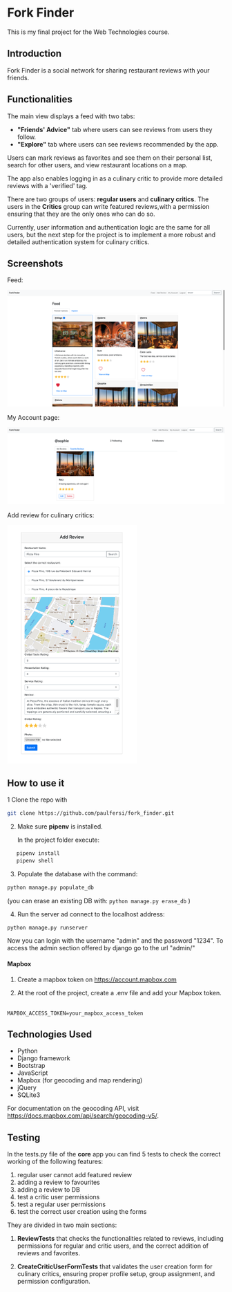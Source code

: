 # Fork Finder

This is my final project for the Web Technologies course.

## Introduction

Fork Finder is a social network for sharing restaurant reviews with your friends.
## Functionalities

The main view displays a feed with two tabs:
- **"Friends' Advice"** tab where users can see reviews from users they follow.
- **"Explore"** tab where users can see reviews recommended by the app.

Users can mark reviews as favorites and see them on their personal list, search for other users, and view restaurant locations on a map.

The app also enables logging in as a culinary critic to provide more detailed reviews with a 'verified' tag.

There are two groups of users: **regular users** and **culinary critics**. The users in the **Critics** group can write featured reviews,with a permission ensuring that they are the only ones who can do so.

Currently, user information and authentication logic are the same for all users, but the next step for the project is to implement a more robust and detailed authentication system for culinary critics.

## Screenshots

Feed:
<p align="center">
  <img src="/docs/screenshots/feed.png">
</p>

My Account page:
<p align="center">
  <img src="/docs/screenshots/my_account.png">
</p>

Add review for culinary critics:
<p >
  <img src="/docs/screenshots/add_critic_review.png" width="300">
</p>


## How to use it 

1 Clone the repo with 
```bash
git clone https://github.com/paulfersi/fork_finder.git

```

2. Make sure **pipenv** is installed.
   
   In the project folder execute:

```bash
   pipenv install
   pipenv shell  
```

3. Populate the database with the command:
   
```bash
python manage.py populate_db
```

(you can erase an existing DB with: `python manage.py erase_db` )


4. Run the server ad connect to the localhost address:
   
```bash
python manage.py runserver
```    

Now you can login with the username "admin" and the password "1234".
To access the admin section offered by django go to the url "admin/"

#### Mapbox

1. Create a mapbox token on https://account.mapbox.com

2. At the root of the project, create a .env file and add your Mapbox token.

```env

MAPBOX_ACCESS_TOKEN=your_mapbox_access_token

```

## Technologies Used

- Python
- Django framework
- Bootstrap
- JavaScript
- Mapbox (for geocoding and map rendering)
- jQuery
- SQLite3

For documentation on the geocoding API, visit https://docs.mapbox.com/api/search/geocoding-v5/.

## Testing

In the tests.py file of the **core** app you can find 5 tests to check the correct working of the following features:

1. regular user cannot add featured review
2. adding a review to favourites
3. adding a review to DB
4. test a critic user permissions
5. test a regular user permissions
6. test the correct user creation using the forms

They are divided in two main sections:
1. **ReviewTests** that checks the functionalities related to reviews, including permissions for regular and critic users, and the correct addition of reviews and favorites.

2. **CreateCriticUserFormTests** that validates the user creation form for culinary critics, ensuring proper profile setup, group assignment, and permission configuration.